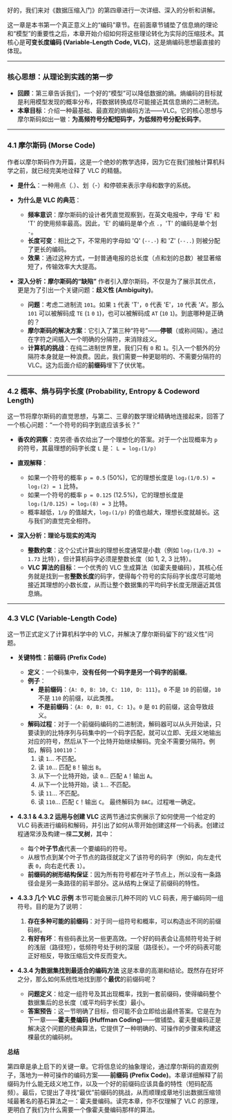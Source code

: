 好的，我们来对《数据压缩入门》的第四章进行一次详细、深入的分析和讲解。

这一章是本书第一个真正意义上的“编码”章节。在前面章节铺垫了信息熵的理论和“模型”的重要性之后，本章开始介绍如何将这些理论转化为实际的压缩技术。其核心是**可变长度编码 (Variable-Length Code, VLC)**，这是熵编码思想最直接的体现。

---

### 核心思想：从理论到实践的第一步

- **回顾**：第三章告诉我们，一个好的“模型”可以降低数据的熵。熵编码的目标就是利用模型发现的概率分布，将数据转换成尽可能接近其信息熵的二进制流。
- **本章目标**：介绍一种最基础、最直观的熵编码方法——VLC。它的核心思想与摩尔斯码如出一辙：**为高频符号分配短码字，为低频符号分配长码字**。

---

### 4.1 摩尔斯码 (Morse Code)

作者以摩尔斯码作为开篇，这是一个绝妙的教学选择，因为它在我们接触计算机科学之前，就已经完美地诠释了 VLC 的精髓。

- **是什么**：一种用点（.）、划（-）和停顿来表示字母和数字的系统。
- **为什么是 VLC 的典范**：

  - **频率意识**：摩尔斯码的设计者凭直觉观察到，在英文电报中，字母 'E' 和 'T' 的使用频率最高。因此，'E' 的编码是单个点 `.`，'T' 的编码是单个划 `-`。
  - **长度可变**：相比之下，不常用的字母如 'Q' (`--.-`) 和 'Z' (`--..`) 则被分配了更长的编码。
  - **效果**：通过这种方式，一封普通电报的总长度（点和划的总数）被显著缩短了，传输效率大大提高。

- **深入分析：摩尔斯码的“缺陷”**
  作者引入摩尔斯码，不仅是为了展示其优点，更是为了引出一个关键问题：**歧义性 (Ambiguity)**。
  - **问题**：考虑二进制流 `101`。如果 `1` 代表 'T'，`0` 代表 'E'，`10` 代表 'A'。那么 `101` 可以被解码成 `TE` (`1` `0` `1`)，也可以被解码成 `AT` (`10` `1`)。到底哪种是正确的？
  - **摩尔斯码的解决方案**：它引入了第三种“符号”——**停顿**（或称间隔）。通过在字符之间插入一个明确的分隔符，来消除歧义。
  - **计算机的挑战**：在纯二进制世界里，我们只有 `0` 和 `1`。引入一个额外的分隔符本身就是一种浪费。因此，我们需要一种更聪明的、不需要分隔符的 VLC。这为后面介绍的**前缀码**埋下了伏伏笔。

---

### 4.2 概率、熵与码字长度 (Probability, Entropy & Codeword Length)

这一节将摩尔斯码的直觉思想，与第二、三章的数学理论精确地连接起来，回答了一个核心问题：“一个符号的码字到底应该多长？”

- **香农的洞察**：克劳德·香农给出了一个理想化的答案。对于一个出现概率为 `p` 的符号，其最理想的码字长度 `L` 是：
  `L = log₂(1/p)`
- **直观解释**：

  - 如果一个符号的概率 `p = 0.5` (50%)，它的理想长度是 `log₂(1/0.5) = log₂(2) = 1` 比特。
  - 如果一个符号的概率 `p = 0.125` (12.5%)，它的理想长度是 `log₂(1/0.125) = log₂(8) = 3` 比特。
  - 概率越低，`1/p` 的值越大，`log₂(1/p)` 的值也越大，理想长度就越长。这与我们的直觉完全相符。

- **深入分析：理论与现实的鸿沟**
  - **整数约束**：这个公式计算出的理想长度通常是小数（例如 `log₂(1/0.3) ≈ 1.73` 比特），但计算机码字必须是整数长度（如 1, 2, 3 比特）。
  - **VLC 算法的目标**：一个优秀的 VLC 生成算法（如霍夫曼编码），其核心任务就是找到一套**整数长度**的码字，使得每个符号的实际码字长度尽可能地接近其理想的小数长度，从而让整个数据集的平均码字长度无限逼近其信息熵。

---

### 4.3 VLC (Variable-Length Code)

这一节正式定义了计算机科学中的 VLC，并解决了摩尔斯码留下的“歧义性”问题。

- **关键特性：前缀码 (Prefix Code)**

  - **定义**：一个码集中，**没有任何一个码字是另一个码字的前缀**。
  - **例子**：
    - **是前缀码**：`{A: 0, B: 10, C: 110, D: 111}`。`0` 不是 `10` 的前缀，`10` 不是 `110` 的前缀，以此类推。
    - **不是前缀码**：`{A: 0, B: 01, C: 1}`。`0` 是 `01` 的前缀，这会导致歧义。
  - **解码过程**：对于一个前缀码编码的二进制流，解码器可以从头开始读，只要读到的比特序列与码集中的一个码字匹配，就可以立即、无歧义地输出对应的符号，然后从下一个比特开始继续解码。完全不需要分隔符。例如，解码 `100110`：
    1.  读 `1`... 不匹配。
    2.  读 `10`... 匹配 `B`！输出 `B`。
    3.  从下一个比特开始，读 `0`... 匹配 `A`！输出 `A`。
    4.  从下一个比特开始，读 `1`... 不匹配。
    5.  读 `11`... 不匹配。
    6.  读 `110`... 匹配 `C`！输出 `C`。
        最终解码为 `BAC`。过程唯一确定。

- **4.3.1 & 4.3.2 运用与创建 VLC**
  这两节通过实例展示了如何使用一个给定的 VLC 码表进行编码和解码，并引出了如何从零开始创建这样一个码表。创建过程通常涉及构建一棵**二叉树**，其中：

  - 每个**叶子节点**代表一个要编码的符号。
  - 从根节点到某个叶子节点的路径就定义了该符号的码字（例如，向左走代表 `0`，向右走代表 `1`）。
  - **前缀码的树形结构保证**：因为所有符号都在叶子节点上，所以没有一条路径会是另一条路径的前半部分。这从结构上保证了前缀码的特性。

- **4.3.3 几个 VLC 示例**
  本节可能会展示几种不同的 VLC 码表，用于编码同一组符号。目的是为了说明：

  1.  **存在多种可能的前缀码**：对于同一组符号和概率，可以构造出不同的前缀码树。
  2.  **有好有坏**：有些码表比另一些更高效。一个好的码表会让高频符号处于树的浅层（路径短），低频符号处于树的深层（路径长）。一个坏的码表可能正好相反，导致压缩后文件反而变大。

- **4.3.4 为数据集找到最适合的编码方法**
  这是本章的高潮和结论。既然存在好坏之分，那么如何系统性地找到那个**最优**的前缀码呢？
  - **问题定义**：给定一组符号及其出现概率，找到一套前缀码，使得编码整个数据集后的总长度（或平均码字长度）最小。
  - **答案预告**：这一节明确了目标，但可能不会立即给出最终答案。它是在为下一章——**霍夫曼编码 (Huffman Coding)**——做铺垫。霍夫曼编码正是解决这个问题的经典算法，它提供了一种明确的、可操作的步骤来构建这棵最优的编码树。

**总结**

第四章是承上启下的关键一章。它将信息论的抽象理论，通过摩尔斯码的直观例子，落地为一种可操作的编码方案——**前缀码 (Prefix Code)**。本章详细解释了前缀码为什么能无歧义地工作，以及一个好的前缀码应该具备的特性（短码配高频）。最后，它提出了寻找“最优”前缀码的挑战，从而顺理成章地引出数据压缩领域最著名的基石算法之一：霍夫曼编码。读完本章，你不仅理解了 VLC 的原理，更明白了我们为什么需要一个像霍夫曼编码那样的算法。
